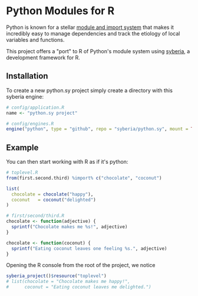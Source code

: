# Python Modules for R

Python is known for a stellar [module and import system](https://docs.python.org/2/tutorial/modules.html)
that makes it incredibly easy to manage dependencies and track the
etiology of local variables and functions.

This project offers a "port" to R of Python's module system using
[syberia](https://github.com/robertzk/syberia), a development framework for R.

Installation
------------

To create a new python.sy project simply create a directory with this syberia engine:

```r
# config/application.R
name <- "python.sy project"

# config/engines.R
engine("python", type = "github", repo = "syberia/python.sy", mount = TRUE)
```

Example
-------

You can then start working with R as if it's python:

```r
# toplevel.R
from(first.second.third) %import% c("chocolate", "coconut")

list(
  chocolate = chocolate("happy"),
  coconut   = coconut("delighted")
)

# first/second/third.R
chocolate <- function(adjective) {
  sprintf("Chocolate makes me %s!", adjective)
}

chocolate <- function(coconut) {
  sprintf("Eating coconut leaves one feeling %s.", adjective)
}
```

Opening the R console from the root of the project, we notice

```r
syberia_project()$resource("toplevel")
# list(chocolate = "Chocolate makes me happy!",
#      coconut = "Eating coconut leaves me delighted.")
```

